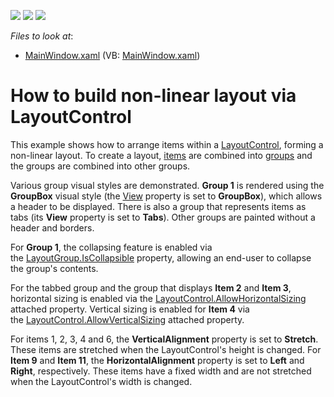 <!-- default badges list -->
![](https://img.shields.io/endpoint?url=https://codecentral.devexpress.com/api/v1/VersionRange/128654117/10.1.4%2B)
[![](https://img.shields.io/badge/Open_in_DevExpress_Support_Center-FF7200?style=flat-square&logo=DevExpress&logoColor=white)](https://supportcenter.devexpress.com/ticket/details/E2257)
[![](https://img.shields.io/badge/📖_How_to_use_DevExpress_Examples-e9f6fc?style=flat-square)](https://docs.devexpress.com/GeneralInformation/403183)
<!-- default badges end -->
<!-- default file list -->
*Files to look at*:

* [MainWindow.xaml](./CS/LayoutControl_Ex/MainWindow.xaml) (VB: [MainWindow.xaml](./VB/LayoutControl_Ex/MainWindow.xaml))
<!-- default file list end -->
# How to build non-linear layout via LayoutControl 


<p>This example shows how to arrange items within a <a href="https://documentation.devexpress.com/#WPF/CustomDocument8147">LayoutControl</a>, forming a non-linear layout. To create a layout, <a href="https://documentation.devexpress.com/#WPF/clsDevExpressXpfLayoutControlLayoutItemtopic">items</a> are combined into <a href="https://documentation.devexpress.com/#WPF/clsDevExpressXpfLayoutControlLayoutGrouptopic">groups</a> and the groups are combined into other groups.</p>
<p>Various group visual styles are demonstrated. <strong>Group 1</strong> is rendered using the <strong>GroupBox</strong> visual style (the <a href="https://documentation.devexpress.com/#WPF/DevExpressXpfLayoutControlLayoutGroup_Viewtopic">View</a> property is set to <strong>GroupBox</strong>), which allows a header to be displayed. There is also a group that represents items as tabs (its <strong>View</strong> property is set to <strong>Tabs</strong>). Other groups are painted without a header and borders.</p>
<p>For <strong>Group 1</strong>, the collapsing feature is enabled via the <a href="https://documentation.devexpress.com/#WPF/DevExpressXpfLayoutControlLayoutGroup_IsCollapsibletopic">LayoutGroup.IsCollapsible</a> property, allowing an end-user to collapse the group's contents.</p>
<p>For the tabbed group and the group that displays <strong>Item 2</strong> and <strong>Item 3</strong>, horizontal sizing is enabled via the <a href="https://documentation.devexpress.com/#WPF/DevExpressXpfLayoutControlLayoutControl_AllowHorizontalSizingtopic">LayoutControl.AllowHorizontalSizing</a> attached property. Vertical sizing is enabled for <strong>Item 4</strong> via the <a href="https://documentation.devexpress.com/#WPF/DevExpressXpfLayoutControlLayoutControl_AllowVerticalSizingtopic">LayoutControl.AllowVerticalSizing</a> attached property.</p>
<p>For items 1, 2, 3, 4 and 6, the <strong>VerticalAlignment</strong> property is set to <strong>Stretch</strong>. These items are stretched when the LayoutControl's height is changed. For <strong>Item 9</strong> and <strong>Item 11</strong>, the <strong>HorizontalAlignment</strong> property is set to <strong>Left</strong> and <strong>Right</strong>, respectively. These items have a fixed width and are not stretched when the LayoutControl's width is changed.</p>

<br/>


